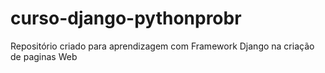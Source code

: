# curso-django-pythonprobr

Repositório criado para aprendizagem com Framework Django na criação de paginas Web
